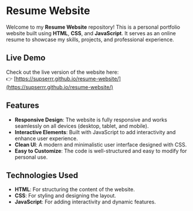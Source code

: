 # Resume Website

Welcome to my **Resume Website** repository! This is a personal portfolio website built using **HTML**, **CSS**, and **JavaScript**. It serves as an online resume to showcase my skills, projects, and professional experience.

## Live Demo

Check out the live version of the website here:  
👉 [https://supserrr.github.io/resume-website/](https://supserrr.github.io/resume-website/)

## Features

- **Responsive Design**: The website is fully responsive and works seamlessly on all devices (desktop, tablet, and mobile).
- **Interactive Elements**: Built with JavaScript to add interactivity and enhance user experience.
- **Clean UI**: A modern and minimalistic user interface designed with CSS.
- **Easy to Customize**: The code is well-structured and easy to modify for personal use.

## Technologies Used

- **HTML**: For structuring the content of the website.
- **CSS**: For styling and designing the layout.
- **JavaScript**: For adding interactivity and dynamic features.
